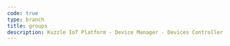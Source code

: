 ```yaml
---
code: true
type: branch
title: groups
description: Kuzzle IoT Platform - Device Manager - Devices Controller
---
```

